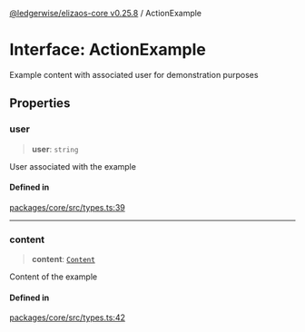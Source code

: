[@ledgerwise/elizaos-core v0.25.8](../index.md) / ActionExample

# Interface: ActionExample

Example content with associated user for demonstration purposes

## Properties

### user

> **user**: `string`

User associated with the example

#### Defined in

[packages/core/src/types.ts:39](https://github.com/elizaOS/eliza/blob/main/packages/core/src/types.ts#L39)

***

### content

> **content**: [`Content`](Content.md)

Content of the example

#### Defined in

[packages/core/src/types.ts:42](https://github.com/elizaOS/eliza/blob/main/packages/core/src/types.ts#L42)

